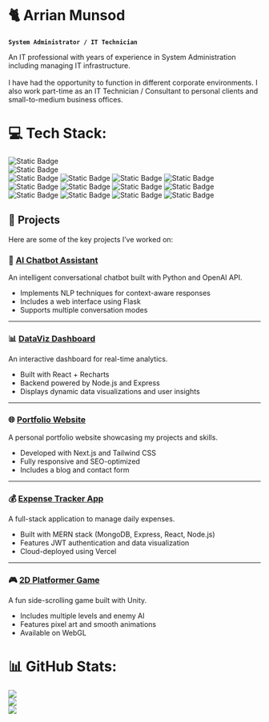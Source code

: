 # 🐈 Arrian Munsod

**`System Administrator / IT Technician`**

An IT professional with years of experience in System Administration including managing IT infrastructure.<br><br>I have had the opportunity to function in different corporate environments. I also work part-time as an IT Technician / Consultant to personal clients and small-to-medium business offices.

# 💻 Tech Stack:

![Static Badge](https://img.shields.io/badge/PowerShell-red)
<br />
![Static Badge](https://img.shields.io/badge/Windows%20Server-red)
<br />
![Static Badge](https://img.shields.io/badge/Active%20Directory-blue) ![Static Badge](https://img.shields.io/badge/Group%20Policy%20Objects-blue) ![Static Badge](https://img.shields.io/badge/File%20Server%20Resource%20Manager%20(Quota%2C%20File%20Screening)-blue) ![Static Badge](https://img.shields.io/badge/File%20Shares%20(SMB%2C%20NFS)-blue) ![Static Badge](https://img.shields.io/badge/Auditing-blue) ![Static Badge](https://img.shields.io/badge/WSUS-blue) ![Static Badge](https://img.shields.io/badge/IIS-blue) ![Static Badge](https://img.shields.io/badge/Distributed%20File%20System-blue) ![Static Badge](https://img.shields.io/badge/Resource%2FPerformance%20Monitor-blue) ![Static Badge](https://img.shields.io/badge/Windows%20Server%20Backup-blue) ![Static Badge](https://img.shields.io/badge/Certificate%20Services-blue) ![Static Badge](https://img.shields.io/badge/Hyper--V-blue) 

## 🚀 Projects

Here are some of the key projects I’ve worked on:

### 🧠 [AI Chatbot Assistant](https://github.com/PowerShell-Projects/blob/main/Creating-An-SMB-File-Share.ps1)
An intelligent conversational chatbot built with Python and OpenAI API.  
- Implements NLP techniques for context-aware responses  
- Includes a web interface using Flask  
- Supports multiple conversation modes  

---

### 📊 [DataViz Dashboard](https://github.com/yourusername/dataviz-dashboard)
An interactive dashboard for real-time analytics.  
- Built with React + Recharts  
- Backend powered by Node.js and Express  
- Displays dynamic data visualizations and user insights  

---

### 🌐 [Portfolio Website](https://github.com/yourusername/portfolio-website)
A personal portfolio website showcasing my projects and skills.  
- Developed with Next.js and Tailwind CSS  
- Fully responsive and SEO-optimized  
- Includes a blog and contact form  

---

### 💰 [Expense Tracker App](https://github.com/yourusername/expense-tracker)
A full-stack application to manage daily expenses.  
- Built with MERN stack (MongoDB, Express, React, Node.js)  
- Features JWT authentication and data visualization  
- Cloud-deployed using Vercel  

---

### 🎮 [2D Platformer Game](https://github.com/yourusername/2d-platformer-game)
A fun side-scrolling game built with Unity.  
- Includes multiple levels and enemy AI  
- Features pixel art and smooth animations  
- Available on WebGL  

# 📊 GitHub Stats:
![](https://github-readme-stats.vercel.app/api?username=arrianmunsod&theme=dark&hide_border=false&include_all_commits=false&count_private=false)<br/>
![](https://nirzak-streak-stats.vercel.app/?user=arrianmunsod&theme=dark&hide_border=false)<br/>
![](https://github-readme-stats.vercel.app/api/top-langs/?username=arrianmunsod&theme=dark&hide_border=false&include_all_commits=false&count_private=false&layout=compact)


